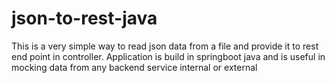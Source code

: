 # json-to-rest-java

This is a very simple way to read json data from a file and provide it to rest end point in controller. Application is build in springboot java and is useful in mocking data from any backend service internal or external
